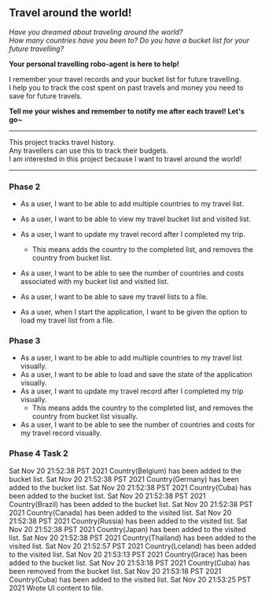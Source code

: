 ## Travel around the world! 

*Have you dreamed about traveling around the world?*  
*How many countries have you been to? Do you have a bucket list for your future travelling?*  

**Your personal travelling robo-agent is here to help!**  

I remember your travel records and your bucket list for future travelling.  
I help you to track the cost spent on past travels and money you need to save for future travels.  


**Tell me your wishes and remember to notify me after each travel! Let's go~**  


---  


This project tracks travel history.  
Any travellers can use this to track their budgets.  
I am interested in this project because I want to travel around the world!  


---  



### Phase 2 

- As a user, I want to be able to add multiple countries to my travel list.  
- As a user, I want to be able to view my travel bucket list and visited list.  
- As a user, I want to update my travel record after I completed my trip.  
    - This means adds the country to the completed list, and removes the country from bucket list.  
- As a user, I want to be able to see the number of countries and costs associated with my bucket list and visited list.

- As a user, I want to be able to save my travel lists to a file.
- As a user, when I start the application, I want to be given the option to load my travel list from a file.


### Phase 3
- As a user, I want to be able to add multiple countries to my travel list visually.  
- As a user, I want to be able to load and save the state of the application visually.
- As a user, I want to update my travel record after I completed my trip visually.
    - This means adds the country to the completed list, and removes the country from bucket list visually.
- As a user, I want to be able to see the number of countries and costs for my travel record visually.


### Phase 4 Task 2
Sat Nov 20 21:52:38 PST 2021    Country(Belgium) has been added to the bucket list.
Sat Nov 20 21:52:38 PST 2021    Country(Germany) has been added to the bucket list.
Sat Nov 20 21:52:38 PST 2021    Country(Cuba) has been added to the bucket list.
Sat Nov 20 21:52:38 PST 2021    Country(Brazil) has been added to the bucket list.
Sat Nov 20 21:52:38 PST 2021    Country(Canada) has been added to the visited list.
Sat Nov 20 21:52:38 PST 2021    Country(Russia) has been added to the visited list.
Sat Nov 20 21:52:38 PST 2021    Country(Japan) has been added to the visited list.
Sat Nov 20 21:52:38 PST 2021    Country(Thailand) has been added to the visited list.
Sat Nov 20 21:52:57 PST 2021    Country(Lceland) has been added to the visited list.
Sat Nov 20 21:53:13 PST 2021    Country(Grace) has been added to the bucket list.
Sat Nov 20 21:53:18 PST 2021    Country(Cuba) has been removed from the bucket list.
Sat Nov 20 21:53:18 PST 2021    Country(Cuba) has been added to the visited list.
Sat Nov 20 21:53:25 PST 2021    Wrote UI content to file.
